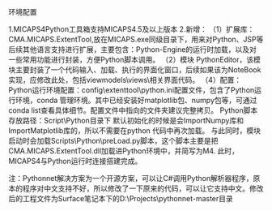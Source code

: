环境配置

1.MICAPS4Python工具箱支持MICAPS4.5及以上版本
2.新增：
  （1）扩展库：CMA.MICAPS.ExtentTool,放在MICAPS.exe同级目录下，用来对Python、JSP等后续其他语言支持进行扩展，主要包含：Python-Engine的运行时加载，以及对一些常用功能进行封装，方便Python脚本调用。
  （2）模块 PythonEditor，该模块主要封装了一个代码输入、加载、执行的界面化窗口，后续如果该为NoteBook实现，应修改此处，包括viewmodels\views\相关界面代码。
  （4）配置：
      Python运行环境配置：config\extenttool\python.ini配置文件，包含了Python运行环境，conda 管理环境。其中已经安装好matplotlib包、numpy包等，可通过conda list查看具体细节。配置文件中指向的文件夹建议完整拷贝。
      Python脚本存放路径：Script\Python目录下
      默认初始化的时候是会ImportNumpy库和ImportMatplotlib库的，所以不需要在python
 代码中再次加载。
      与此同时，模块启动时会加载Scripts\Python\preLoad.py脚本，这个脚本主要是把CMA.MICAPS.ExtentTool.dll加载进Python环境中，并简写为M4.
  此时，MICAPS4与Python运行时连接搭建完成。
  
 注：Pythonnet解决方案为一个开源方案，可以让C#调用Python解析器程序，原本的程序对中文支持不好，所以修改了一下原来的代码，可以让它支持中文。修改后的工程文件为Surface笔记本下的D:\Projects\pythonnet-master目录